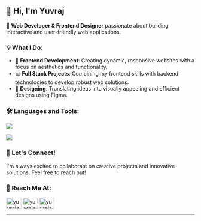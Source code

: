 ## 👋 Hi, I'm Yuvraj
 

🔧 **Web Developer & Frontend Designer** passionate about building interactive and user-friendly web applications.

### 💡 What I Do:
- 🌟 **Frontend Development**: Creating dynamic, responsive websites with a focus on aesthetics and functionality.
- 📊 **Full Stack Projects**: Combining my frontend skills with backend technologies to develop robust web solutions.
- 🔧 **Designing**: Translating ideas into visually appealing and efficient designs using Figma.

### 🛠️ Languages and Tools:
<p>
	<img src="https://skillicons.dev/icons?i=html,css,js,py,c,tailwind,nodejs,bootstrap,flask,express,mongodb,mysql,scss,react,github,vscode,&perline=7" />
</p>

<img align="center" src="https://github-readme-stats.vercel.app/api/top-langs/?username=techiuv&theme=vue-dark&layout=compact&hide_border=true" />

### 🤝 Let's Connect!
I'm always excited to collaborate on creative projects and innovative solutions. Feel free to reach out!

### 💎 Reach Me At:
 <p align="left">
<a href="https://fb.com/yuvrajartistry" target="blank"><img align="center" src="https://raw.githubusercontent.com/rahuldkjain/github-profile-readme-generator/master/src/images/icons/Social/facebook.svg" alt="yuvrajartistry" height="30" width="40" /></a>
<a href="https://instagram.com/yuvrajartistry" target="blank"><img align="center" src="https://raw.githubusercontent.com/rahuldkjain/github-profile-readme-generator/master/src/images/icons/Social/instagram.svg" alt="yuvrajartistry" height="30" width="40" /></a>
<a href="https://www.youtube.com/yuvrajartistry" target="blank"><img align="center" src="https://raw.githubusercontent.com/rahuldkjain/github-profile-readme-generator/master/src/images/icons/Social/youtube.svg" alt="yuvrajartistry" height="30" width="40" /></a>
</p>

---
